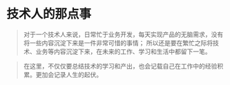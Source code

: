 
# 技术人的那点事
> 对于一个技术人来说，日常忙于业务开发，每天实现产品的无脑需求，没有将一些内容沉淀下来是一件非常可惜的事情；
> 所以还是要在繁忙之际将技术、业务等内容沉淀下来，在未来的工作、学习和生活中都留下一笔。



> 在这里，不仅仅要总结技术的学习和产出，也会记载自己在工作中的经验积累。更加会记录人生的起伏。

